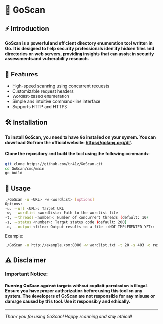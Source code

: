 # 🎯 GoScan

## ⚡ Introduction

#### **GoScan is a powerful and efficient directory enumeration tool written in Go. It is designed to help security professionals identify hidden files and directories on web servers, providing insights that can assist in security assessments and vulnerability research.**

## 🚀 Features

- High-speed scanning using concurrent requests
- Customizable request headers
- Wordlist-based enumeration
- Simple and intuitive command-line interface
- Supports HTTP and HTTPS

## 🛠️ Installation

#### To install GoScan, you need to have Go installed on your system. You can download Go from the official website: https://golang.org/dl/.

#### Clone the repository and build the tool using the following commands:

```bash
git clone https://github.com/tr41z/GoScan.git
cd GoScan/cmd/main
go build
```

## 📝 Usage

```bash
./GoScan -u <URL> -w <wordlist> [options]
Options:
-u, --url <URL>: Target URL
-w, --wordlist <wordlist>: Path to the wordlist file
-t, --threads <number>: Number of concurrent threads (default: 10)
-s, --status <number>: Target status code (default: 200)
-o, --output <file>: Output results to a file ::NOT IMPLEMENTED YET::
```

Example:
```bash
./GoScan -u http://example.com:8080 -w wordlist.txt -t 20 -s 403 -o results.txt
```

## ⚠️ Disclaimer

### Important Notice:

#### Running GoScan against targets without explicit permission is illegal. Ensure you have proper authorization before using this tool on any system. The developers of GoScan are not responsible for any misuse or damage caused by this tool. Use it responsibly and ethically.

---

*Thank you for using GoScan! Happy scanning and stay ethical!*
